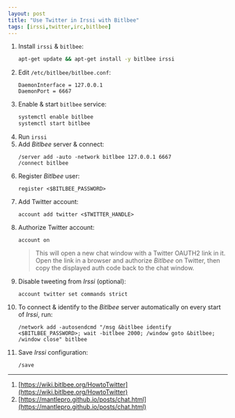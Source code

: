 ```yaml
---
layout: post
title: "Use Twitter in Irssi with Bitlbee"
tags: [irssi,twitter,irc,bitlbee]
---
```


1. Install `irssi` & `bitlbee`:
   ```bash
   apt-get update && apt-get install -y bitlbee irssi
   ```
2. Edit `/etc/bitlbee/bitlbee.conf`:
   ```
   DaemonInterface = 127.0.0.1
   DaemonPort = 6667
   ```
3. Enable & start `bitlbee` service:
   ```bash
   systemctl enable bitlbee
   systemctl start bitlbee
   ```
4. Run `irssi`
5. Add *Bitlbee* server & connect:
   ```
   /server add -auto -network bitlbee 127.0.0.1 6667
   /connect bitlbee
   ```
6. Register *Bitlbee* user:
   ```
   register <$BITLBEE_PASSWORD>
   ```
7. Add Twitter account:
   ```
   account add twitter <$TWITTER_HANDLE>
   ```
8. Authorize Twitter account:
   ```
   account on
   ```
   > This will open a new chat window with a Twitter OAUTH2 link in it. Open the link in a browser and authorize *Bitlbee* on Twitter, then copy the displayed auth code back to the chat window.
9. Disable tweeting from *Irssi* (optional):
   ```
   account twitter set commands strict
   ```
10. To connect & identify to the *Bitlbee* server automatically on every start of *Irssi*, run:
    ``` 
    /network add -autosendcmd "/msg &bitlbee identify <$BITLBEE_PASSWORD>; wait -bitlbee 2000; /window goto &bitlbee; /window close" bitlbee
    ```
11. Save *Irssi* configuration:
    ```
    /save
    ```

---
1. [https://wiki.bitlbee.org/HowtoTwitter](https://wiki.bitlbee.org/HowtoTwitter)
2. [https://mantlepro.github.io/posts/chat.html](https://mantlepro.github.io/posts/chat.html)
